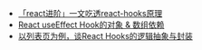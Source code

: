 
* [「react进阶」一文吃透react-hooks原理](https://juejin.cn/post/6944863057000529933)
* [React useEffect Hook的对象 & 数组依赖](https://delaprada.com/2021/03/13/React-useEffect-Hook%E7%9A%84%E5%AF%B9%E8%B1%A1-%E6%95%B0%E7%BB%84%E4%BE%9D%E8%B5%96/)
* [以列表页为例，谈React Hooks的逻辑抽象与封装](https://zhuanlan.zhihu.com/p/100683538)
